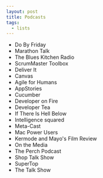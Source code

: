 ```yaml
---
layout: post
title: Podcasts
tags:
  - lists
---
```


* Do By Friday
* Marathon Talk
* The Blues Kitchen Radio
* ScrumMaster Toolbox
* Deliver It
* Canvas
* Agile for Humans
* AppStories
* Cucumber
* Developer on Fire
* Developer Tea
* If There Is Hell Below
* Intelligence squared
* Meta-Cast
* Mac Power Users
* Kermode and Mayo's Film Review
* On the Media
* The Perch Podcast
* Shop Talk Show
* SuperTop
* The Talk Show